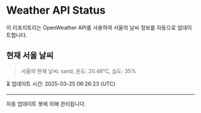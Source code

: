 
# Weather API Status

이 리포지토리는 OpenWeather API를 사용하여 서울의 날씨 정보를 자동으로 업데이트합니다.

## 현재 서울 날씨
> 서울의 현재 날씨: sand, 온도: 20.48°C, 습도: 35%

⏳ 업데이트 시간: 2025-03-25 06:26:23 (UTC)

---
자동 업데이트 봇에 의해 관리됩니다.
